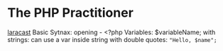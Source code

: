 # The PHP Practitioner

[laracast](https://laracasts.com/series/php-for-beginners)
Basic Sytnax: opening - <?php
Variables: $variableName;
  with strings: can use a var inside string with double quotes: `"Hello, $name";`